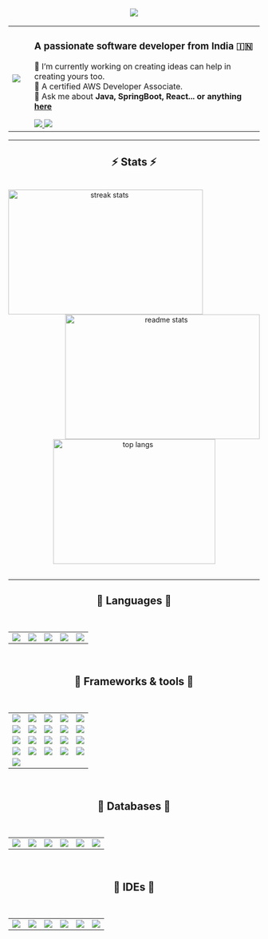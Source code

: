 <h1 align="center">
    <img src="https://readme-typing-svg.herokuapp.com/?font=Righteous&size=35&center=true&vCenter=true&width=500&height=70&duration=4000&lines=I'm+Ashish+Uniyal(bertoxious)       .;" />
</h1>

<div align="center">
    <table style="border-collapse: collapse; border: none;">
        <tr style="border: none;">
            <td style="border: none;">
                <a href="https://www.credly.com/badges/9da8bf39-8233-43bf-812f-aa6592e37a5b/public_url" target="_blank">
                    <img src="https://images.credly.com/size/120x120/images/b9feab85-1a43-4f6c-99a5-631b88d5461b/image.png" />
                </a>
            </td>
            <td style="padding-left: 20px; text-align: left;">
                <h3>A passionate software developer from India 🇮🇳</h3>
                <p>
                    🔭 I’m currently working on creating ideas can help in creating yours too.
                    <br/>
                    🌱 A certified AWS Developer Associate.
                    <br/>
                    💬 Ask me about <strong>Java, SpringBoot, React... or anything <a href="https://github.com/bertoxious/bertoxious/issues">here</a></strong>
                </p>
                <div> 
                    <a href="mailto:ashishdev@zohomail.in">
                        <img src="https://img.shields.io/badge/Gmail-333333?style=for-the-badge&logo=gmail&logoColor=red" />
                    </a>
                    <a href="https://www.linkedin.com/in/auniyal" target="_blank">
                        <img src="https://img.shields.io/badge/LinkedIn-0077B5?style=for-the-badge&logo=linkedin&logoColor=white" />
                    </a>
                </div>
            </td>
        </tr>
    </table>
</div>

<hr/>

<h2 align="center">⚡ Stats ⚡</h2>
<br/>
<div align="center">
    <img align="left" width="390" height="250" src="https://github-readme-streak-stats-salesp07.vercel.app/?user=bertoxious&count_private=true&theme=react&border_radius=10" alt="streak stats"/>
    <img align="right" width="390" height="250" src="https://github-readme-stats-salesp07.vercel.app/api?username=bertoxious&count_private=true&show_icons=true&theme=react&rank_icon=github&border_radius=10" alt="readme stats"/>
</div>
<div align="center">
    <img width="325" height="250" src="https://github-readme-stats-salesp07.vercel.app/api/top-langs/?username=bertoxious&hide=HTML&langs_count=8&layout=compact&theme=react&border_radius=10&size_weight=0.5&count_weight=0.5&exclude_repo=github-readme-stats" alt="top langs"/>
</div>
<br/>
<hr/>
<h2 align="center">🚢 Languages 🛫</h2>
<br/>
<table align="center">
    <tr>
        <td align="center">
            <img src="https://skillicons.dev/icons?i=java" />
        </td>
        <td align="center">
            <img src="https://skillicons.dev/icons?i=py" />
        </td>
        <td align="center">
            <img src="https://skillicons.dev/icons?i=js" />
        </td>
        <td align="center">
            <img src="https://skillicons.dev/icons?i=html" />
        </td>
        <td align="center">
            <img src="https://skillicons.dev/icons?i=css" />
        </td>
    </tr>
</table>
<br/>

<h2 align="center">🚢 Frameworks & tools 🛫</h2>
<br/>
<table align="center">
    <tr>
        <td align="center">
            <img src="https://skillicons.dev/icons?i=aws" />
        </td>
        <td align="center">
            <img src="https://skillicons.dev/icons?i=docker" />
        </td>
        <td align="center">
            <img src="https://skillicons.dev/icons?i=kubernetes" />
        </td>
        <td align="center">
            <img src="https://skillicons.dev/icons?i=bootstrap" />
        </td>
        <td align="center">
            <img src="https://skillicons.dev/icons?i=mui" />
        </td>
    </tr>
    <tr>
        <td align="center">
            <img src="https://skillicons.dev/icons?i=github" />
        </td>
        <td align="center">
            <img src="https://skillicons.dev/icons?i=git" />
        </td>
        <td align="center">
            <img src="https://skillicons.dev/icons?i=maven" />
        </td>
        <td align="center">
            <img src="https://skillicons.dev/icons?i=gradle" />
        </td>
        <td align="center">
            <img src="https://skillicons.dev/icons?i=jenkins" />
        </td>
    </tr>
    <tr>
        <td align="center">
            <img src="https://skillicons.dev/icons?i=elasticsearch" />
        </td>
        <td align="center">
            <img src="https://skillicons.dev/icons?i=nginx" />
        </td>
        <td align="center">
            <img src="https://skillicons.dev/icons?i=npm" />
        </td>
        <td align="center">
            <img src="https://skillicons.dev/icons?i=postman" />
        </td>
        <td align="center">
            <img src="https://skillicons.dev/icons?i=redux" />
        </td>
    </tr>
    <tr>
        <td align="center">
            <img src="https://skillicons.dev/icons?i=rabbitmq" />
        </td>
        <td align="center">
            <img src="https://skillicons.dev/icons?i=kafka" />
        </td>
        <td align="center">
            <img src="https://skillicons.dev/icons?i=nodejs" />
        </td>
        <td align="center">
            <img src="https://skillicons.dev/icons?i=django" />
        </td>
        <td align="center">
            <img src="https://skillicons.dev/icons?i=vite" />
        </td>
    </tr>
    <tr>
        <td align="center">
            <img src="https://skillicons.dev/icons?i=vim" />
        </td>
    </tr>
</table>
<br/>

<h2 align="center">🚢 Databases 🛫</h2>
<br/>
<table align="center">
    <tr>
        <td align="center">
            <img src="https://skillicons.dev/icons?i=mongodb" />
        </td>
        <td align="center">
            <img src="https://skillicons.dev/icons?i=postgres" />
        </td>
        <td align="center">
            <img src="https://skillicons.dev/icons?i=dynamodb" />
        </td>
        <td align="center">
            <img src="https://skillicons.dev/icons?i=mysql" />
        </td>
        <td align="center">
            <img src="https://skillicons.dev/icons?i=hibernate" />
        </td>
        <td align="center">
            <img src="https://skillicons.dev/icons?i=redis" />
        </td>
    </tr>
</table>
<br/>

<h2 align="center">🚢 IDEs 🛫</h2>
<br/>
<table align="center">
    <tr>
        <td align="center">
            <img src="https://skillicons.dev/icons?i=idea" />
        </td>
        <td align="center">
            <img src="https://skillicons.dev/icons?i=vscode" />
        </td>
        <td align="center">
            <img src="https://skillicons.dev/icons?i=pycharm" />
        </td>
        <td align="center">
            <img src="https://skillicons.dev/icons?i=sublime" />
        </td>
        <td align="center">
            <img src="https://skillicons.dev/icons?i=androidstudio" />
        </td>
        <td align="center">
            <img src="https://skillicons.dev/icons?i=atom" />
        </td>
    </tr>
</table>
<br/>
